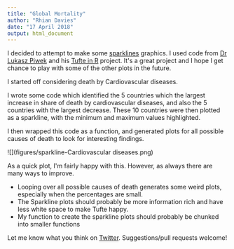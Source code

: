 ```yaml
---
title: "Global Mortality"
author: "Rhian Davies"
date: "17 April 2018"
output: html_document
---
```


I decided to attempt to make some [sparklines](https://www.edwardtufte.com/bboard/q-and-a-fetch-msg?msg_id=0001OR) graphics. I used code from [Dr Lukasz Piwek](https://twitter.com/lukaszpiwek) and his [Tufte in R](http://www.motioninsocial.com/tufte/#sparklines) project. It's a great project and I hope I get chance to play with some of the other plots in the future.

I started off considering death by Cardiovascular diseases. 

I wrote some code which identified the 5 countries which the largest increase in share of death by cardiovascular diseases, and also the 5 countries with the largest decrease.
These 10 countries were then plotted as a sparkline, with the minimum and maximum values highlighted. 

I then wrapped this code as a function, and generated plots for all possible causes of death to look for interesting findings. 

![](figures/sparkline-Cardiovascular diseases.png)

As a quick plot, I'm fairly happy with this. However, as always there are many ways to improve. 

* Looping over all possible causes of death generates some weird plots, especially when the percentages are small.
* The Sparkline plots should probably be more information rich and have less white space to make Tufte happy.
* My function to create the sparkline plots should probably be chunked into smaller functions

Let me know what you think on [Twitter](https://twitter.com/trianglegirl). Suggestions/pull requests welcome!

